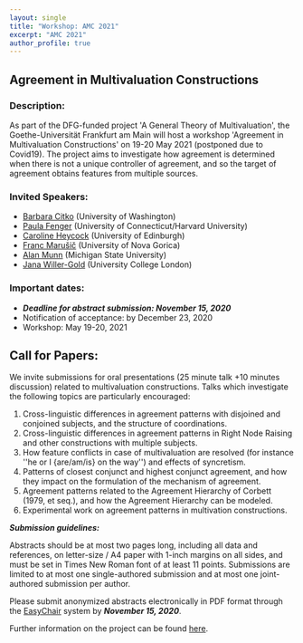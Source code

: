 ```yaml
---
layout: single
title: "Workshop: AMC 2021"
excerpt: "AMC 2021"
author_profile: true
---
```


## Agreement in Multivaluation Constructions

### Description:

As part of the DFG-funded project 'A General Theory of Multivaluation', the Goethe-Universität Frankfurt am Main will host a workshop 'Agreement in Multivaluation Constructions' on 19-20 May 2021 (postponed due to Covid19). The project aims to investigate how agreement is determined when there is not a unique controller of agreement, and so the target of agreement obtains features from multiple sources.

### Invited Speakers:
- [Barbara Citko](http://faculty.washington.edu/bcitko/) (University of Washington)
- [Paula Fenger](https://sites.google.com/view/paulafenger) (University of Connecticut/Harvard University)
- [Caroline Heycock](http://www.lel.ed.ac.uk/~heycock/) (University of Edinburgh)
- [Franc Marušič](http://www.ung.si/~fmarusic/pub/index.html) (University of Nova Gorica)
- [Alan Munn](https://amunn.github.io/) (Michigan State University)
- [Jana Willer-Gold](https://sites.google.com/site/willergoldjana/) (University College London)

### Important dates:

- ***Deadline for abstract submission: November 15, 2020***
- Notification of acceptance: by December 23, 2020
- Workshop: May 19-20, 2021

## Call for Papers:

We invite submissions for oral presentations (25 minute talk +10 minutes
discussion) related to multivaluation constructions. Talks which investigate
the following topics are particularly encouraged:
1. Cross-linguistic differences in agreement patterns with disjoined and
conjoined subjects, and the structure of coordinations.
2. Cross-linguistic differences in agreement patterns in Right Node Raising
and other constructions with multiple subjects.
3. How feature conflicts in case of multivaluation are resolved (for instance
''he or I {are/am/is} on the way'') and effects of syncretism.
4. Patterns of closest conjunct and highest conjunct agreement, and how they
impact on the formulation of the mechanism of agreement.
5. Agreement patterns related to the Agreement Hierarchy of Corbett (1979, et
seq.), and how the Agreement Hierarchy can be modeled.
6. Experimental work on agreement patterns in multivation constructions.

 ***Submission guidelines:***

Abstracts should be at most two pages long, including all data and references,
on letter-size / A4 paper with 1-inch margins on all sides, and must be set in
Times New Roman font of at least 11 points. Submissions are limited to at most
one single-authored submission and at most one joint-authored submission per
author.

Please submit anonymized abstracts electronically in PDF format through the
[EasyChair](https://easychair.org/my/conference?conf=amc2021) system by ***November 15, 2020***.

Further information on the project can be found [here](https://pwsmith.github.io/multivaluation).
